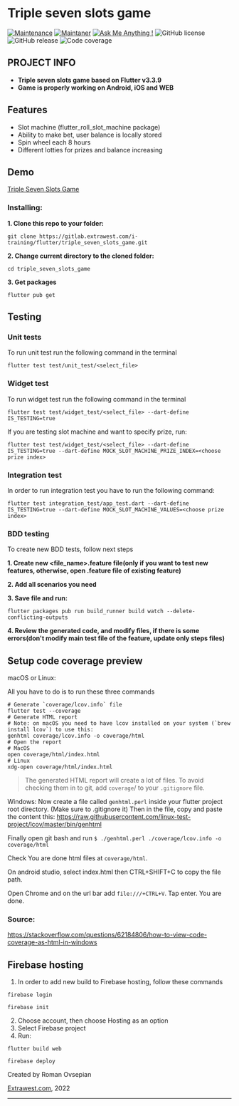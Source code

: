 # Triple seven slots game
[![Maintenance](https://img.shields.io/badge/Maintained%3F-yes-green.svg)]()
[![Maintaner](https://img.shields.io/static/v1?label=Roman%20Ovsepian&message=Maintainer&color=red)](mailto:roman.ovsepian@extrawest.com)
[![Ask Me Anything !](https://img.shields.io/badge/Ask%20me-anything-1abc9c.svg)]()
![GitHub license](https://img.shields.io/github/license/Naereen/StrapDown.js.svg)
![GitHub release](https://img.shields.io/badge/release-v1.0.0-blue)
![Code coverage](https://img.shields.io/badge/Code%20coverage-64%25-yellowgreen)

## PROJECT INFO

- **Triple seven slots game based on Flutter v3.3.9**
- **Game is properly working on Android, iOS and WEB**


## Features

- Slot machine (flutter_roll_slot_machine package)
- Ability to make bet, user balance is locally stored
- Spin wheel each 8 hours
- Different lotties for prizes and balance increasing

## Demo

[Triple Seven Slots Game](https://triple-seven-slots.web.app)

### Installing:

**1. Clone this repo to your folder:**

```
git clone https://gitlab.extrawest.com/i-training/flutter/triple_seven_slots_game.git
```

**2. Change current directory to the cloned folder:**

```
cd triple_seven_slots_game
```

**3. Get packages**

```
flutter pub get
```

## Testing
### Unit tests
To run unit test run the following command in the terminal
```shell
flutter test test/unit_test/<select_file>
```

### Widget test
To run widget test run the following command in the terminal

```shell
flutter test test/widget_test/<select_file> --dart-define IS_TESTING=true
```
If you are testing slot machine and want to specify prize, run:

```shell
flutter test test/widget_test/<select_file> --dart-define IS_TESTING=true --dart-define MOCK_SLOT_MACHINE_PRIZE_INDEX=<choose prize index>
```

### Integration test
In order to run integration test you have to run the following command:

```shell
flutter test integration_test/app_test.dart --dart-define IS_TESTING=true --dart-define MOCK_SLOT_MACHINE_VALUES=<choose prize index>
```

### BDD testing
To create new BDD tests, follow next steps

**1. Create new <file_name>.feature file(only if you want to test new features, otherwise, open .feature file of existing feature)**

**2. Add all scenarios you need**

**3. Save file and run:**

```
flutter packages pub run build_runner build watch --delete-conflicting-outputs
```

**4. Review the generated code, and modify files, if there is some errors(don't modify main test file of the feature, update only steps files)**


## Setup code coverage preview

macOS or Linux:

All you have to do is to run these three commands
```shell
# Generate `coverage/lcov.info` file
flutter test --coverage
# Generate HTML report
# Note: on macOS you need to have lcov installed on your system (`brew install lcov`) to use this:
genhtml coverage/lcov.info -o coverage/html
# Open the report
# MacOS
open coverage/html/index.html
# Linux
xdg-open coverage/html/index.html
```

>The generated HTML report will create a lot of files. To avoid checking them in to git, add `coverage`/ to your `.gitignore` file.

Windows:
Now create a file called `genhtml.perl` inside your flutter project root directory. (Make sure to .gitignore it) Then in the file, copy and paste the content this: https://raw.githubusercontent.com/linux-test-project/lcov/master/bin/genhtml

Finally open git bash and run `$ ./genhtml.perl ./coverage/lcov.info -o coverage/html`

Check You are done html files at `coverage/html`.

On android studio, select index.html then CTRL+SHIFT+C to copy the file path.

Open Chrome and on the url bar add `file:///+CTRL+V`. Tap enter. You are done.

### Source:
https://stackoverflow.com/questions/62184806/how-to-view-code-coverage-as-html-in-windows
<br>


## Firebase hosting

1. In order to add new build to Firebase hosting, follow these commands

```shell
firebase login
```
```shell
firebase init
```
2. Choose account, then choose Hosting as an option
3. Select Firebase project
4. Run:
```shell
flutter build web
```
```shell
firebase deploy
```


Created by Roman Ovsepian

[Extrawest.com](https://www.extrawest.com), 2022

---
